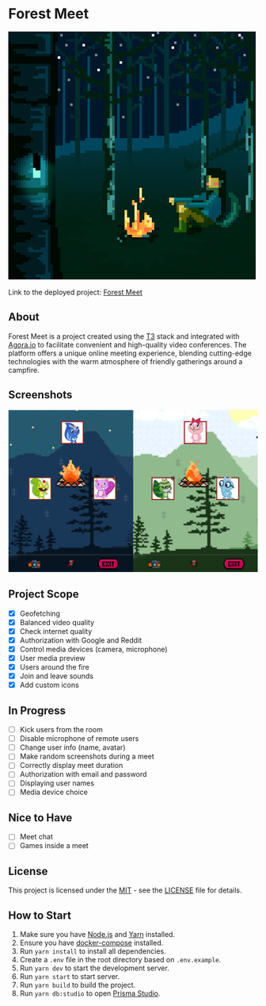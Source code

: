 # Forest Meet

![Campfire GIF](./screenshots/camp.gif)

Link to the deployed project: [Forest Meet](https://forest-meet.com)

## About

Forest Meet is a project created using the [T3](https://create.t3.gg/) stack and integrated with [Agora.io](https://www.agora.io/) to facilitate convenient and high-quality video conferences. The platform offers a unique online meeting experience, blending cutting-edge technologies with the warm atmosphere of friendly gatherings around a campfire.

## Screenshots

![Meet page](./screenshots/screenshot.png)

## Project Scope

- [x] Geofetching
- [x] Balanced video quality
- [x] Check internet quality
- [x] Authorization with Google and Reddit
- [x] Control media devices (camera, microphone)
- [x] User media preview
- [x] Users around the fire
- [x] Join and leave sounds
- [x] Add custom icons

## In Progress

- [ ] Kick users from the room
- [ ] Disable microphone of remote users
- [ ] Change user info (name, avatar)
- [ ] Make random screenshots during a meet
- [ ] Correctly display meet duration
- [ ] Authorization with email and password
- [ ] Displaying user names
- [ ] Media device choice

## Nice to Have

- [ ] Meet chat
- [ ] Games inside a meet

## License

This project is licensed under the [MIT](./LICENSE) - see the [LICENSE](./LICENSE) file for details.

## How to Start

1. Make sure you have [Node.js](https://nodejs.org/) and [Yarn](https://yarnpkg.com/) installed.
2. Ensure you have [docker-compose](https://docs.docker.com/compose/) installed.
3. Run `yarn install` to install all dependencies.
4. Create a `.env` file in the root directory based on `.env.example`.
5. Run `yarn dev` to start the development server.
6. Run `yarn start` to start server.
7. Run `yarn build` to build the project.
8. Run `yarn db:studio` to open [Prisma Studio](https://www.prisma.io/studio).
